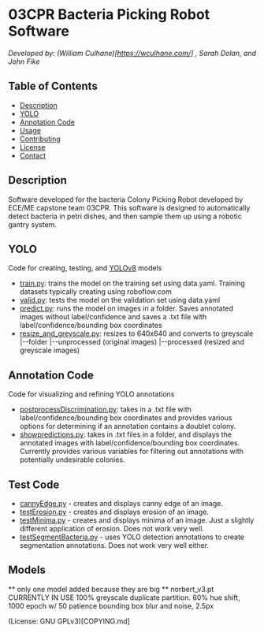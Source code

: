 
# 03CPR Bacteria Picking Robot Software
*Developed by: (William Culhane)[https://wculhane.com/] , Sarah Dolan, and John Fike*

## Table of Contents
- [Description](#description)
- [YOLO](YOLO)
- [Annotation Code](#installation)
- [Usage](#usage)
- [Contributing](#contributing)
- [License](#license)
- [Contact](#contact)

## Description

Software developed for the bacteria Colony Picking Robot developed by ECE/ME capstone team 03CPR. This software is designed to automatically detect bacteria in petri dishes, and then sample them up using a robotic gantry system.


## YOLO
Code for creating, testing, and [YOLOv8](https://docs.ultralytics.com/models/yolov8/#key-features) models
* [train.py](YOLO_code/train.py): trains the model on the training set using data.yaml. Training datasets typically creating using roboflow.com
* [valid.py](YOLO_code/valid.py): tests the model on the validation set using data.yaml
* [predict.py](YOLO_code/predict.py): runs the model on images in a folder. Saves annotated images without label/confidence and saves a .txt file with label/confidence/bounding box coordinates
* [resize_and_greyscale.py](YOLO_code/resize_and_greyscale.py): resizes to 640x640 and converts to greyscale
    |--folder 
        |--unprocessed (original images)
        |--processed (resized and greyscale images)


## Annotation Code 
Code for visualizing and refining YOLO annotations
* [postprocessDiscrimination.py](annotation_code/postprocessDiscrimination.py): takes in a .txt file with label/confidence/bounding box coordinates and provides various options for determining if an annotation contains a doublet colony. 
* [showpredictions.py](annotation_code/showpredictions.py): takes in .txt files in a folder, and displays the annotated images with label/confidence/bounding box coordinates. Currently provides various variables for filtering out annotations with potentially undesirable colonies. 

## Test Code
* [cannyEdge.py](test_code/cannyEdge.py) - creates and displays canny edge of an image. 
* [testErosion.py](test_code/testErosion.py) - creates and displays erosion of an image. 
* [testMinima.py](test_code/testMinima.py) - creates and displays minima of an image. Just a slightly different application of erosion. Does not work very well. 
* [testSegmentBacteria.py](test_code/testSegmentBacteria.py) - uses YOLO detection annotations to create segmentation annotations. Does not work very well either. 


## Models 
** only one model added because they are big ** 
norbert_v3.pt
CURRENTLY IN USE
100% greyscale duplicate partition. 60% hue shift, 1000 epoch w/ 50 patience
bounding box blur and noise, 2.5px

(License: GNU GPLv3)[COPYING.md]
